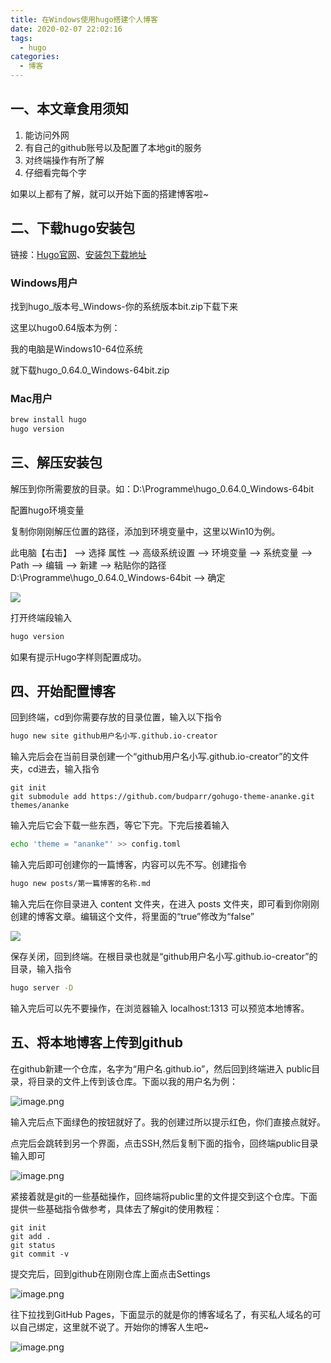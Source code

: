 ```yaml
---
title: 在Windows使用hugo搭建个人博客
date: 2020-02-07 22:02:16
tags:
  - hugo
categories:
  - 博客
---
```


<!-- more -->

## 一、本文章食用须知
1. 能访问外网
2. 有自己的github账号以及配置了本地git的服务
3. 对终端操作有所了解
4. 仔细看完每个字

如果以上都有了解，就可以开始下面的搭建博客啦~

## 二、下载hugo安装包
链接：[Hugo官网](https://gohugo.io/)、[安装包下载地址](https://github.com/gohugoio/hugo/releases)

### Windows用户
找到hugo_版本号_Windows-你的系统版本bit.zip下载下来

这里以hugo0.64版本为例：

我的电脑是Windows10-64位系统

就下载hugo_0.64.0_Windows-64bit.zip

### Mac用户
```bash
brew install hugo
hugo version
```

## 三、解压安装包
解压到你所需要放的目录。如：D:\Programme\hugo_0.64.0_Windows-64bit

配置hugo环境变量

复制你刚刚解压位置的路径，添加到环境变量中，这里以Win10为例。

此电脑【右击】 --> 选择 属性 --> 高级系统设置 --> 环境变量 --> 系统变量 --> Path --> 编辑 --> 新建 --> 粘贴你的路径D:\Programme\hugo_0.64.0_Windows-64bit --> 确定

![](https://qinius.easyhappy.top/avan/202506291645555.png)

打开终端段输入

```bash
hugo version
```

 

如果有提示Hugo字样则配置成功。



## 四、开始配置博客
回到终端，cd到你需要存放的目录位置，输入以下指令

```bash
hugo new site github用户名小写.github.io-creator
```

输入完后会在当前目录创建一个“github用户名小写.github.io-creator”的文件夹，cd进去，输入指令



```git
git init
git submodule add https://github.com/budparr/gohugo-theme-ananke.git themes/ananke
```



输入完后它会下载一些东西，等它下完。下完后接着输入

```bash
echo 'theme = "ananke"' >> config.toml
```

输入完后即可创建你的一篇博客，内容可以先不写。创建指令

```bash
hugo new posts/第一篇博客的名称.md
```

输入完后在你目录进入 content 文件夹，在进入 posts 文件夹，即可看到你刚刚创建的博客文章。编辑这个文件，将里面的“true”修改为“false”

![](https://qinius.easyhappy.top/avan/202506291645307.png)

保存关闭，回到终端。在根目录也就是“github用户名小写.github.io-creator”的目录，输入指令

```bash
hugo server -D
```

输入完后可以先不要操作，在浏览器输入 localhost:1313 可以预览本地博客。



## 五、将本地博客上传到github
在github新建一个仓库，名字为“用户名.github.io”，然后回到终端进入 public目录，将目录的文件上传到该仓库。下面以我的用户名为例：

![image.png](https://qinius.easyhappy.top/avan/202506291646140.png)

输入完后点下面绿色的按钮就好了。我的创建过所以提示红色，你们直接点就好。

点完后会跳转到另一个界面，点击SSH,然后复制下面的指令，回终端public目录输入即可

![image.png](https://qinius.easyhappy.top/avan/202506291646720.png)

紧接着就是git的一些基础操作，回终端将public里的文件提交到这个仓库。下面提供一些基础指令做参考，具体去了解git的使用教程：

```git
git init
git add .
git status
git commit -v
```





提交完后，回到github在刚刚仓库上面点击Settings

![image.png](https://qinius.easyhappy.top/avan/202506291646281.png)

往下拉找到GitHub Pages，下面显示的就是你的博客域名了，有买私人域名的可以自己绑定，这里就不说了。开始你的博客人生吧~

![image.png](https://qinius.easyhappy.top/avan/202506291647827.png)

